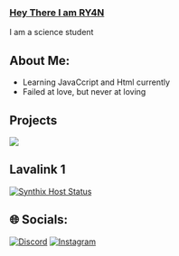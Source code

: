 ### [Hey There I am RY4N](https://discord.gg/W2GheK3F9m)

<!-- <a href="https://discord.com/users/1085376019445321829">
<img src="https://discord.c99.nl/widget/theme-3/765841266181144596.png" alt="Discord"/>
</a> -->

I am a science student

## About Me:

- Learning JavaCcript and Html currently
- Failed at love, but never at loving

## Projects
<a href = "https://discord.gg/W2GheK3F9m">
<img src="https://capsule-render.vercel.app/api?type=waving&color=0:EEFF00,100:a82da8&animation=blink&height=150&reversal=tru&width=100&theme=gruvbox&section=header&text=ARINO&fontColor=15f8ef&fontSize=75&fontAlignY=39" />
</a>

## Lavalink 1
[![Synthix Host Status](https://lavalink-api.appujet.site/api/widget/38.225.76.33.svg)](https://lavalink-list.appujet.site/nodes/38.225.76.33)


## 🌐 Socials:
[![Discord](https://img.shields.io/badge/Discord-%237289DA.svg?logo=discord&logoColor=white)](https://discord.gg/https://discord.com/users/1085376019445321829) [![Instagram](https://img.shields.io/badge/Instagram-%23E4405F.svg?logo=Instagram&logoColor=white)](https://instagram.com/ryan.is.nomore7) 

